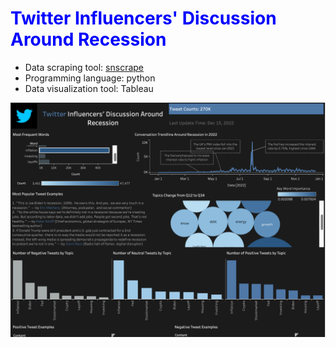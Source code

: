 # <span style="color:blue"> <strong> Twitter Influencers' Discussion Around Recession </strong>

  * Data scraping tool: [snscrape](https://pypi.org/project/snscrape/)
* Programming language: python
* Data visualization tool: Tableau
  
![image](Dashboard.png)

